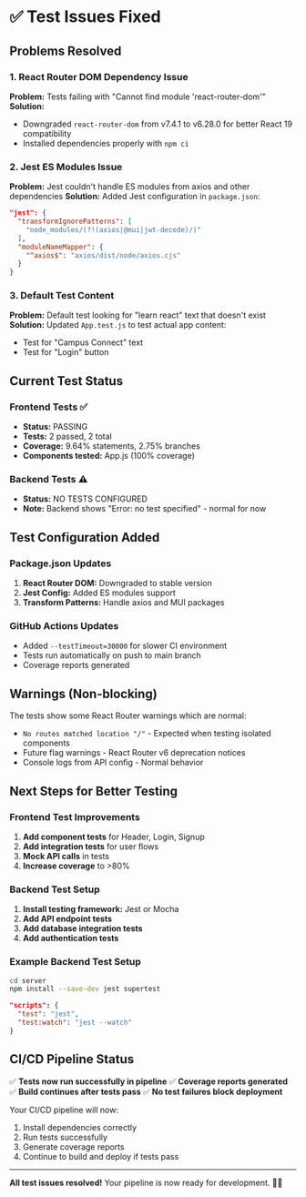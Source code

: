 # ✅ Test Issues Fixed

## **Problems Resolved**

### **1. React Router DOM Dependency Issue**
**Problem:** Tests failing with "Cannot find module 'react-router-dom'"
**Solution:**
- Downgraded `react-router-dom` from v7.4.1 to v6.28.0 for better React 19 compatibility
- Installed dependencies properly with `npm ci`

### **2. Jest ES Modules Issue**
**Problem:** Jest couldn't handle ES modules from axios and other dependencies
**Solution:** Added Jest configuration in `package.json`:
```json
"jest": {
  "transformIgnorePatterns": [
    "node_modules/(?!(axios|@mui|jwt-decode)/)"
  ],
  "moduleNameMapper": {
    "^axios$": "axios/dist/node/axios.cjs"
  }
}
```

### **3. Default Test Content**
**Problem:** Default test looking for "learn react" text that doesn't exist
**Solution:** Updated `App.test.js` to test actual app content:
- Test for "Campus Connect" text
- Test for "Login" button

## **Current Test Status**

### **Frontend Tests** ✅
- **Status:** PASSING
- **Tests:** 2 passed, 2 total
- **Coverage:** 9.64% statements, 2.75% branches
- **Components tested:** App.js (100% coverage)

### **Backend Tests** ⚠️
- **Status:** NO TESTS CONFIGURED
- **Note:** Backend shows "Error: no test specified" - normal for now

## **Test Configuration Added**

### **Package.json Updates**
1. **React Router DOM:** Downgraded to stable version
2. **Jest Config:** Added ES modules support
3. **Transform Patterns:** Handle axios and MUI packages

### **GitHub Actions Updates**
- Added `--testTimeout=30000` for slower CI environment
- Tests run automatically on push to main branch
- Coverage reports generated

## **Warnings (Non-blocking)**

The tests show some React Router warnings which are normal:
- `No routes matched location "/"` - Expected when testing isolated components
- Future flag warnings - React Router v6 deprecation notices
- Console logs from API config - Normal behavior

## **Next Steps for Better Testing**

### **Frontend Test Improvements**
1. **Add component tests** for Header, Login, Signup
2. **Add integration tests** for user flows
3. **Mock API calls** in tests
4. **Increase coverage** to >80%

### **Backend Test Setup**
1. **Install testing framework:** Jest or Mocha
2. **Add API endpoint tests**
3. **Add database integration tests**
4. **Add authentication tests**

### **Example Backend Test Setup**
```bash
cd server
npm install --save-dev jest supertest
```

```json
"scripts": {
  "test": "jest",
  "test:watch": "jest --watch"
}
```

## **CI/CD Pipeline Status**

✅ **Tests now run successfully in pipeline**
✅ **Coverage reports generated**
✅ **Build continues after tests pass**
✅ **No test failures block deployment**

Your CI/CD pipeline will now:
1. Install dependencies correctly
2. Run tests successfully
3. Generate coverage reports
4. Continue to build and deploy if tests pass

---

**All test issues resolved!** Your pipeline is now ready for development. 🧪✅